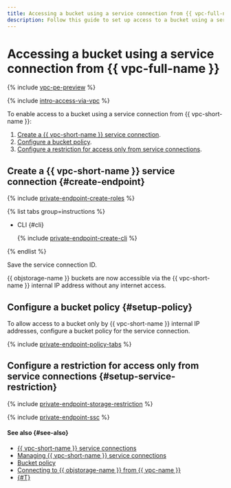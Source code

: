 ```yaml
---
title: Accessing a bucket using a service connection from {{ vpc-full-name }}
description: Follow this guide to set up access to a bucket using a service connection from {{ vpc-name }}.
---
```


# Accessing a bucket using a service connection from {{ vpc-full-name }}

{% include [vpc-pe-preview](../../../_includes/vpc/pe-preview.md) %}

{% include [intro-access-via-vpc](../../../_includes/storage/intro-access-via-vpc.md) %}

To enable access to a bucket using a service connection from {{ vpc-short-name }}:
1. [Create a {{ vpc-short-name }} service connection](#create-endpoint).
1. [Configure a bucket policy](#setup-policy).
1. [Configure a restriction for access only from service connections](#setup-service-restriction).

## Create a {{ vpc-short-name }} service connection {#create-endpoint}

{% include [private-endpoint-create-roles](../../../_includes/vpc/private-endpoint-create-roles.md) %}

{% list tabs group=instructions %}

- CLI {#cli}

  {% include [private-endpoint-create-cli](../../../_includes/vpc/private-endpoint-create-cli.md) %}

{% endlist %}

Save the service connection ID.

{{ objstorage-name }} buckets are now accessible via the {{ vpc-short-name }} internal IP address without any internet access.

## Configure a bucket policy {#setup-policy}

To allow access to a bucket only by {{ vpc-short-name }} internal IP addresses, configure a bucket policy for the service connection.

{% include [private-endpoint-policy-tabs](../../../_includes/storage/private-endpoint-policy-tabs.md) %}

## Configure a restriction for access only from service connections {#setup-service-restriction}

{% include [private-endpoint-storage-restriction](../../../_includes/storage/private-endpoint-storage-restriction.md) %}

{% include [private-endpoint-ssc](../../../_includes/storage/private-endpoint-ssc.md) %}

#### See also {#see-also}

* [{{ vpc-short-name }} service connections](../../../vpc/concepts/private-endpoint.md)
* [Managing {{ vpc-short-name }} service connections](../../../vpc/operations/index.md#private-endpoint)
* [Bucket policy](../../../storage/concepts/policy.md)
* [Connecting to {{ objstorage-name }} from {{ vpc-name }}](../../../storage/tutorials/storage-vpc-access.md)
* [{#T}](../../security/overview.md)
